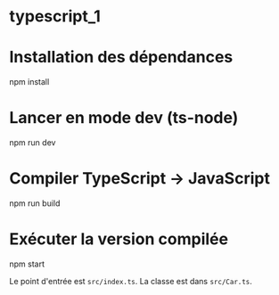 # typescript_1

# Installation des dépendances

npm install

# Lancer en mode dev (ts-node)

npm run dev

# Compiler TypeScript -> JavaScript

npm run build

# Exécuter la version compilée

npm start

Le point d'entrée est `src/index.ts`. La classe est dans `src/Car.ts`.

